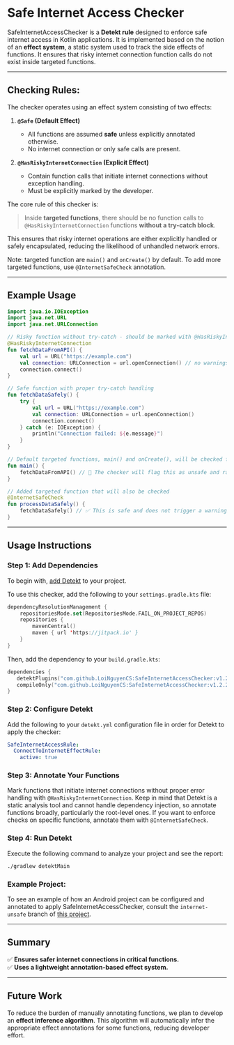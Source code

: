 # Safe Internet Access Checker

SafeInternetAccessChecker is a **Detekt rule** designed to enforce safe internet access in Kotlin applications. It is implemented based on the notion of an **effect system**, a static system used to track the side effects of functions. It ensures that risky internet connection function calls do not exist inside targeted functions.

---

## Checking Rules:
The checker operates using an effect system consisting of two effects:

1. **`@Safe` (Default Effect)**
   - All functions are assumed **safe** unless explicitly annotated otherwise.
   - No internet connection or only safe calls are present.

2. **`@HasRiskyInternetConnection` (Explicit Effect)**
   - Contain function calls that initiate internet connections without exception handling.
   - Must be explicitly marked by the developer.

The core rule of this checker is: 

> Inside **targeted functions**, there should be no function calls to `@HasRiskyInternetConnection` functions **without a try-catch block**.

This ensures that risky internet operations are either explicitly handled or safely encapsulated, reducing the likelihood of unhandled network errors.

Note: targeted function are `main()` and `onCreate()` by default. To add more targeted functions, use `@InternetSafeCheck` annotation.

---

## Example Usage

```kotlin
import java.io.IOException
import java.net.URL
import java.net.URLConnection

// Risky function without try-catch - should be marked with @HasRiskyInternetConnection
@HasRiskyInternetConnection
fun fetchDataFromAPI() {
    val url = URL("https://example.com")
    val connection: URLConnection = url.openConnection() // no warnings triggered here, since fetchDataFromAPI() is not a targeted function for network access safety check.
    connection.connect()
}

// Safe function with proper try-catch handling
fun fetchDataSafely() {
    try {
        val url = URL("https://example.com")
        val connection: URLConnection = url.openConnection()
        connection.connect()
    } catch (e: IOException) {
        println("Connection failed: ${e.message}")
    }
}

// Default targeted functions, main() and onCreate(), will be checked for network access safety. 
fun main() {
    fetchDataFromAPI() // 🚨 The checker will flag this as unsafe and raise a warning.
}

// Added targeted function that will also be checked
@InternetSafeCheck
fun processDataSafely() {
    fetchDataSafely() // ✅ This is safe and does not trigger a warning
}
```

---

## Usage Instructions

### Step 1: Add Dependencies
To begin with, [add Detekt](https://detekt.dev/docs/intro) to your project.

To use this checker, add the following to your `settings.gradle.kts` file:

```kotlin
dependencyResolutionManagement {
    repositoriesMode.set(RepositoriesMode.FAIL_ON_PROJECT_REPOS)
    repositories {
        mavenCentral()
        maven { url 'https://jitpack.io' }
    }
}
```

Then, add the dependency to your `build.gradle.kts`:

```kotlin
dependencies {
   detektPlugins("com.github.LoiNguyenCS:SafeInternetAccessChecker:v1.2.2") 
   compileOnly("com.github.LoiNguyenCS:SafeInternetAccessChecker:v1.2.2")
}
```

### Step 2: Configure Detekt
Add the following to your `detekt.yml` configuration file in order for Detekt to apply the checker:

```yaml
SafeInternetAccessRule:
  ConnectToInternetEffectRule:
    active: true
```

### Step 3: Annotate Your Functions
Mark functions that initiate internet connections without proper error handling with `@HasRiskyInternetConnection`. Keep in mind that Detekt is a static analysis tool and cannot handle dependency injection, so annotate functions broadly, particularly the root-level ones. If you want to enforce checks on specific functions, annotate them with `@InternetSafeCheck`.

### Step 4: Run Detekt
Execute the following command to analyze your project and see the report:

```sh
./gradlew detektMain
```

### Example Project:
To see an example of how an Android project can be configured and annotated to apply SafeInternetAccessChecker, consult the `internet-unsafe` branch of [this project](https://github.com/LoiNguyenCS/BookShelf/tree/internet-unsafe).

---

## Summary
✅ **Ensures safer internet connections in critical functions.**  
✅ **Uses a lightweight annotation-based effect system.**  

---

## Future Work
To reduce the burden of manually annotating functions, we plan to develop an **effect inference algorithm**. This algorithm will automatically infer the appropriate effect annotations for some functions, reducing developer effort.

